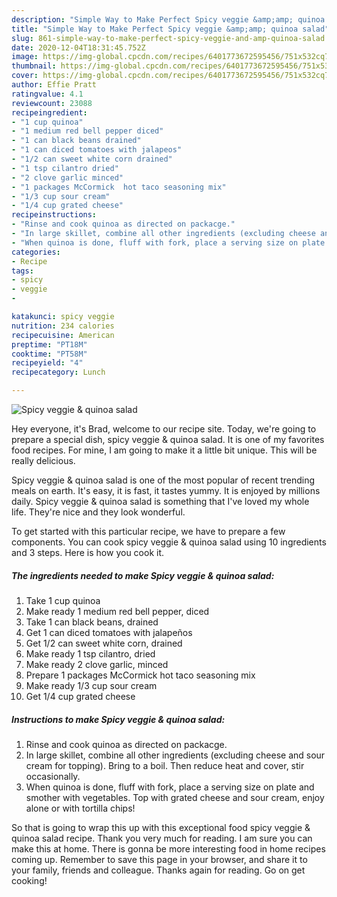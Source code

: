 ```yaml
---
description: "Simple Way to Make Perfect Spicy veggie &amp;amp; quinoa salad"
title: "Simple Way to Make Perfect Spicy veggie &amp;amp; quinoa salad"
slug: 861-simple-way-to-make-perfect-spicy-veggie-and-amp-quinoa-salad
date: 2020-12-04T18:31:45.752Z
image: https://img-global.cpcdn.com/recipes/6401773672595456/751x532cq70/spicy-veggie-quinoa-salad-recipe-main-photo.jpg
thumbnail: https://img-global.cpcdn.com/recipes/6401773672595456/751x532cq70/spicy-veggie-quinoa-salad-recipe-main-photo.jpg
cover: https://img-global.cpcdn.com/recipes/6401773672595456/751x532cq70/spicy-veggie-quinoa-salad-recipe-main-photo.jpg
author: Effie Pratt
ratingvalue: 4.1
reviewcount: 23088
recipeingredient:
- "1 cup quinoa"
- "1 medium red bell pepper diced"
- "1 can black beans drained"
- "1 can diced tomatoes with jalapeos"
- "1/2 can sweet white corn drained"
- "1 tsp cilantro dried"
- "2 clove garlic minced"
- "1 packages McCormick  hot taco seasoning mix"
- "1/3 cup sour cream"
- "1/4 cup grated cheese"
recipeinstructions:
- "Rinse and cook quinoa as directed on packacge."
- "In large skillet, combine all other ingredients (excluding cheese and sour cream for topping). Bring to a boil. Then reduce heat and cover, stir occasionally."
- "When quinoa is done, fluff with fork, place a serving size on plate and smother with vegetables. Top with grated cheese and sour cream, enjoy alone or with tortilla chips!"
categories:
- Recipe
tags:
- spicy
- veggie
- 

katakunci: spicy veggie  
nutrition: 234 calories
recipecuisine: American
preptime: "PT18M"
cooktime: "PT58M"
recipeyield: "4"
recipecategory: Lunch

---
```



![Spicy veggie &amp; quinoa salad](https://img-global.cpcdn.com/recipes/6401773672595456/751x532cq70/spicy-veggie-quinoa-salad-recipe-main-photo.jpg)

Hey everyone, it's Brad, welcome to our recipe site. Today, we're going to prepare a special dish, spicy veggie &amp; quinoa salad. It is one of my favorites food recipes. For mine, I am going to make it a little bit unique. This will be really delicious.



Spicy veggie &amp; quinoa salad is one of the most popular of recent trending meals on earth. It's easy, it is fast, it tastes yummy. It is enjoyed by millions daily. Spicy veggie &amp; quinoa salad is something that I've loved my whole life. They're nice and they look wonderful.


To get started with this particular recipe, we have to prepare a few components. You can cook spicy veggie &amp; quinoa salad using 10 ingredients and 3 steps. Here is how you cook it.

<!--inarticleads1-->

##### The ingredients needed to make Spicy veggie &amp; quinoa salad:

1. Take 1 cup quinoa
1. Make ready 1 medium red bell pepper, diced
1. Take 1 can black beans, drained
1. Get 1 can diced tomatoes with jalapeños
1. Get 1/2 can sweet white corn, drained
1. Make ready 1 tsp cilantro, dried
1. Make ready 2 clove garlic, minced
1. Prepare 1 packages McCormick  hot taco seasoning mix
1. Make ready 1/3 cup sour cream
1. Get 1/4 cup grated cheese




<!--inarticleads2-->

##### Instructions to make Spicy veggie &amp; quinoa salad:

1. Rinse and cook quinoa as directed on packacge.
1. In large skillet, combine all other ingredients (excluding cheese and sour cream for topping). Bring to a boil. Then reduce heat and cover, stir occasionally.
1. When quinoa is done, fluff with fork, place a serving size on plate and smother with vegetables. Top with grated cheese and sour cream, enjoy alone or with tortilla chips!




So that is going to wrap this up with this exceptional food spicy veggie &amp; quinoa salad recipe. Thank you very much for reading. I am sure you can make this at home. There is gonna be more interesting food in home recipes coming up. Remember to save this page in your browser, and share it to your family, friends and colleague. Thanks again for reading. Go on get cooking!
